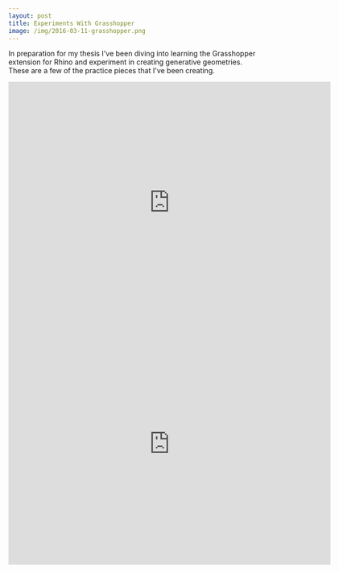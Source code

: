 ```yaml
---
layout: post
title: Experiments With Grasshopper
image: /img/2016-03-11-grasshopper.png
---
```


In preparation for my thesis I've been diving into learning the Grasshopper extension for Rhino and experiment in creating generative geometries. These are a few of the practice pieces that I've been creating.

<iframe width="640" height="480" src="https://sketchfab.com/models/75c10f93bdad483aa7a0369f15af0536/embed" frameborder="0" allowfullscreen mozallowfullscreen="true" webkitallowfullscreen="true" onmousewheel=""></iframe>


<iframe width="640" height="480" src="https://sketchfab.com/models/4b50e217d08246d8b0d5042c496642e7/embed" frameborder="0" allowfullscreen mozallowfullscreen="true" webkitallowfullscreen="true" onmousewheel=""></iframe>


